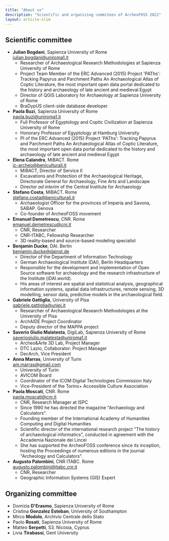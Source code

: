 ```yaml
---
title: "About us"
description: "Scientific and organizing commitees of ArcheoFOSS 2021"
layout: article-slim
---
```


## Scientific committee

- **Julian Bogdani**, Sapienza University of Rome  
  [julian.bogdani@uniroma1.it](mailto:julian.bogdani@uniroma1.it)
  - Researcher of Archaeological Research Methodologies at Sapienza University of Rome
  - Project Team Member of the ERC Advanced (2015) Project 'PAThs': Tracking Papyrus and Parchment Paths An Archaeological Atlas of Coptic Literature, the most important open data portal dedicated to the history and archaeology of late ancient and medieval Egypt
  - Director of QGIS Laboratory for Archaeology at Sapienza University of Rome
  - BraDypUS client-side database developer
- **Paola Buzi**, Sapienza University of Rome  
  [paola.buzi@uniroma1.it](mailto:paola.buzi@uniroma1.it)
  - Full Professor of Egyptology and Coptic Civilization at Sapienza University of Rome
  - Honorary Professor of Egyptology at Hamburg University
  - PI of the ERC Advanced (2015) Project 'PAThs': Tracking Papyrus and Parchment Paths An Archaeological Atlas of Coptic Literature, the most important open data portal dedicated to the history and archaeology of late ancient and medieval Egypt
- **Elena Calandra**, MiBACT. Rome  
  [ic-archeo@beniculturali.it](mailto:ic-archeo@beniculturali.it)
  - MiBACT, Director of Service II
  - Excavations and Protection of the Archaeological Heritage, Directorate General for Archaeology, Fine Arts and Landscape
  - Director _ad interim_ of the Central Institute for Archaeology
- **Stefano Costa**, MiBACT. Rome  
  [stefano.costa@beniculturali.it](mailto:stefano.costa@beniculturali.it)
  - Archaeologist Officer for the provinces of Imperia and Savona, SABAP. Genova
  - Co-founder of ArcheoFOSS movement
- **Emanuel Demetrescu**, CNR. Rome  
  [emanuel.demetrescu@cnr.it](mailto:emanuel.demetrescu@cnr.it)
  - CNR, Researcher
  - CNR-ITABC, Fellowship Researcher
  - 3D reality-based and source-based modeling specialist
- **Benjamin Ducke**, DAI. Berlin  
  [benjamin.ducke@dainst.de](mailto:benjamin.ducke@dainst.de)
  - Director of the Department of Information Technology
  - German Archaeological Institute (DAI), Berlin Headquarters
  - Responsible for the development and implementation of Open Source software for archaeology and the research infrastructure of the Institute (iDAI.world).
  - His areas of interest are spatial and statistical analysis, geographical information systems, spatial data infrastructures, remote sensing, 3D modelling, sensor data, predictive models in the archaeological field.
- **Gabriele Gattiglia**, University of Pisa  
  [gabriele.gattiglia@unipi.it](mailto:gabriele.gattiglia@unipi.it)
  - Researcher of Archaeological Research Methodologies at the University of Pisa
  - ArchAIDE Project Coordinator
  - Deputy director of the MAPPA project
- **Saverio Giulio Malatesta**, DigiLab, Sapienza University of Rome  
  [saveriogiulio.malatesta@uniroma1.it](mailto:saveriogiulio.malatesta@uniroma1.it)
  - Archeo&Arte 3D Lab, Project Manager
  - DTC Lazio, Collaborator: Project Manager
  - DecArch, Vice President
- **Anna Marras**, University of Turin  
  [am.marras@gmail.com](mailto:am.marras@gmail.com)
  - University of Turin
  - AVICOM Board
  - Coordinator of the ICOM Digital Technologies Commission Italy
  - Vice-President of the Torino+ Accessible Culture Association
- **Paola Moscati**, CNR. Rome  
  [paola.moscati@cnr.it](mailto:paola.moscati@cnr.it)
  - CNR, Research Manager at ISPC
  - Since 1990 he has directed the magazine "Archaeology and Calculators".
  - Founding member of the International Academy of Humanities Computing and Digital Humanities
  - Scientific director of the international research project "The history of archaeological informatics", conducted in agreement with the Accademia Nazionale dei Lincei
  - She has supported the ArcheoFOSS conference since its inception, hosting the Proceedings of numerous editions in the journal "Archeology and Calculators".
- **Augusto Palombini**, CNR ITABC. Rome  
  [augusto.palombini@itabc.cnr.it](mailto:augusto.palombini@itabc.cnr.it)
  - CNR, Researcher
  - Geographic Information Systems (GIS) Expert

## Organizing committee

- Domizia **D'Erasmo**, Sapienza University of Rome
- Cristina **Gonzalez Esteban**, University of Southampton
- Mirco **Modolo**, Archivio Centrale dello Stato
- Paolo **Rosati**, Sapienza University of Rome
- Matteo **Serpetti**, S3. Nicosia, Cyprus
- Livia **Tirabassi**, Gent University
